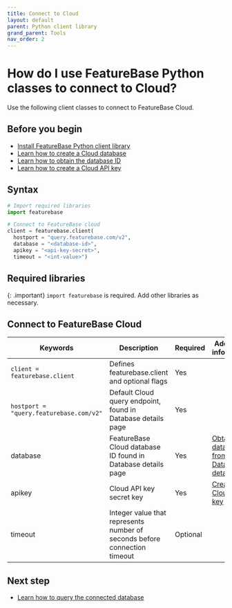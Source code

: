 ```yaml
---
title: Connect to Cloud
layout: default
parent: Python client library
grand_parent: Tools
nav_order: 2
---
```


# How do I use FeatureBase Python classes to connect to Cloud?

Use the following client classes to connect to FeatureBase Cloud.

## Before you begin

* [Install FeatureBase Python client library](/docs/tools/python-client-library/python-client-install)
* [Learn how to create a Cloud database](/docs/cloud/cloud-databases/cloud-db-manage)
* [Learn how to obtain the database ID](/docs/cloud/cloud-databases/cloud-db-details)
* [Learn how to create a Cloud API key](/docs/cloud/cloud-authentication/cloud-auth-create-key)

## Syntax

```py
# Import required libraries
import featurebase

# Connect to FeatureBase cloud
client = featurebase.client(
  hostport = "query.featurebase.com/v2",
  database = "<database-id>",
  apikey = "<api-key-secret>",
  timeout = "<int-value>")
```

## Required libraries

{: .important}
`import featurebase` is required. Add other libraries as necessary.

## Connect to FeatureBase Cloud

| Keywords | Description | Required | Additional information |
|---|---|---|---|
| `client = featurebase.client` | Defines featurebase.client and optional flags | Yes |  |
| `hostport = "query.featurebase.com/v2"` | Default Cloud query endpoint, found in Database details page | Yes |  |
| database | FeatureBase Cloud database ID found in Database details page | Yes | [Obtain database ID from Database details](/docs/cloud/cloud-databases/cloud-db-details) |
| apikey | Cloud API key secret key | Yes | [Create a Cloud API key](/docs/cloud/cloud-authentication/cloud-auth-create-key) |
| timeout | Integer value that represents number of seconds before connection timeout | Optional |  |

## Next step

* [Learn how to query the connected database](/docs/tools/python-client-library/python-client-query)
